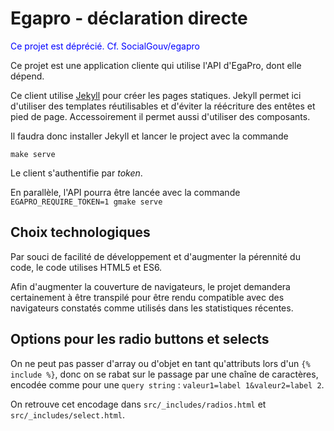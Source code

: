 # Egapro - déclaration directe

<span style="color: blue">Ce projet est déprécié. Cf. SocialGouv/egapro</span>

Ce projet est une application cliente qui utilise l'API d'EgaPro, dont elle dépend.

Ce client utilise [Jekyll](https://jekyllrb.com/) pour créer les pages statiques.
Jekyll permet ici d'utiliser des templates réutilisables et d'éviter la réécriture des entêtes et pied de page.
Accessoirement il permet aussi d'utiliser des composants.

Il faudra donc installer Jekyll et lancer le project avec la commande

```
make serve
```

Le client s'authentifie par _token_.

En parallèle, l'API pourra être lancée avec la commande `EGAPRO_REQUIRE_TOKEN=1 gmake serve`

## Choix technologiques

Par souci de facilité de développement et d'augmenter la pérennité du code, le code utilises HTML5 et ES6.

Afin d'augmenter la couverture de navigateurs, le projet demandera certainement à être transpilé pour être rendu compatible avec des navigateurs constatés comme utilisés dans les statistiques récentes.

## Options pour les radio buttons et selects

On ne peut pas passer d'array ou d'objet en tant qu'attributs lors d'un `{% include %}`,
donc on se rabat sur le passage par une chaîne de caractères, encodée comme
pour une `query string` : `valeur1=label 1&valeur2=label 2`.

On retrouve cet encodage dans `src/_includes/radios.html` et `src/_includes/select.html`.
